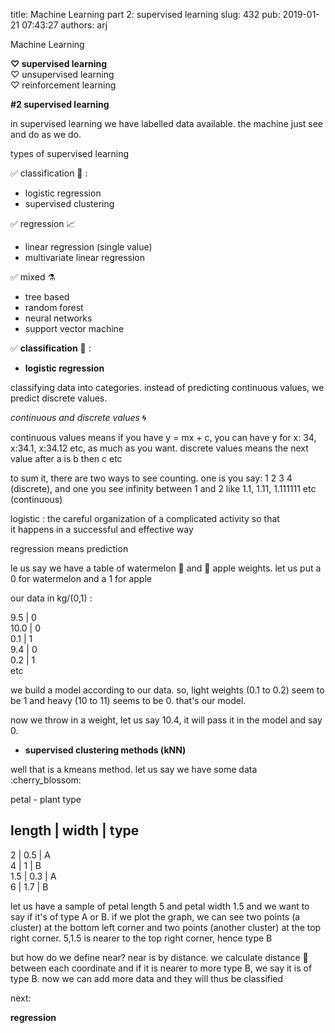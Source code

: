 title: Machine Learning part 2: supervised learning
slug: 432
pub: 2019-01-21 07:43:27
authors: arj



Machine Learning




**♡ supervised learning**  
♡ unsupervised learning  
♡ reinforcement learning




**#2 supervised learning**




in supervised learning we have labelled data available. the machine just see and do as we do.




types of supervised learning 




  
✅ classification 🔖 :  
- logistic regression  
- supervised clustering




  
✅ regression 📈   
- linear regression (single value)  
- multivariate linear regression




  
✅ mixed ⚗  
- tree based  
- random forest  
- neural networks  
- support vector machine




  
✅ **classification** 🔖 :




- **logistic regression**




classifying data into categories. instead of predicting continuous values, we predict discrete values. 




 *continuous and discrete values* 🌀 




continuous values means if you have y = mx + c, you can have y for x: 34, x:34.1, x:34.12 etc, as much as you want. discrete values means the next value after a is b then c etc




to sum it, there are two ways to see counting. one is you say: 1 2 3 4 (discrete), and one you see infinity between 1 and 2 like 1.1, 1.11, 1.111111 etc (continuous)




logistic : the careful organization of a complicated activity so that it happens in a successful and effective way




regression means prediction




le us say we have a table of watermelon 🍉 and 🍎 apple weights. let us put a 0 for watermelon and a 1 for apple




our data in kg/(0,1) :




9.5 | 0  
10.0 | 0  
0.1 | 1  
9.4 | 0  
0.2 | 1  
etc




we build a model according to our data. so, light weights (0.1 to 0.2) seem to be 1 and heavy (10 to 11) seems to be 0. that's our model.




now we throw in a weight, let us say 10.4, it will pass it in the model and say 0. 




- **supervised clustering methods (kNN)**




well that is a kmeans method. let us say we have some data  
:cherry\_blossom:




petal - plant type




length | width | type  
--------------------------------  
2 | 0.5 | A  
4 | 1 | B  
1.5 | 0.3 | A  
6 | 1.7 | B




let us have a sample of petal length 5 and petal width 1.5 and we want to say if it's of type A or B. if we plot the graph, we can see two points (a cluster) at the bottom left corner and two points (another cluster) at the top right corner. 5,1.5 is nearer to the top right corner, hence type B




but how do we define near? near is by distance. we calculate distance 📏 between each coordinate and if it is nearer to more type B, we say it is of type B. now we can add more data and they will thus be classified




next:




**regression**



